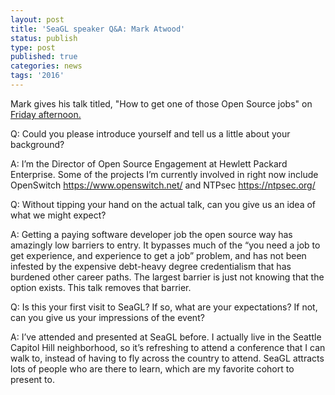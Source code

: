 ```yaml
---
layout: post
title: 'SeaGL speaker Q&A: Mark Atwood'
status: publish
type: post
published: true
categories: news
tags: '2016'
---
```


Mark gives his talk titled, "How to get one of those Open Source jobs" on [Friday afternoon.](https://osem.seagl.org/conference/seagl2016/program/proposal/227)

Q: Could you please introduce yourself and tell us a little about your background?

A: I’m the Director of Open Source Engagement at Hewlett Packard Enterprise.  Some of the projects I’m currently involved in right now include OpenSwitch https://www.openswitch.net/ and NTPsec https://ntpsec.org/

Q: Without tipping your hand on the actual talk, can you give us an idea of what we might expect?

A: Getting a paying software developer job the open source way has amazingly low barriers to entry. It bypasses much of the “you need a job to get experience, and experience to get a job” problem, and has not been infested by the expensive debt-heavy degree credentialism that has burdened other career paths. The largest barrier is just not knowing that the option exists. This talk removes that barrier.

Q: Is this your first visit to SeaGL? If so, what are your expectations? If not, can you give us your impressions of the event?

A: I’ve attended and presented at SeaGL before.  I actually live in the Seattle Capitol Hill neighborhood, so it’s refreshing to attend a conference that I can walk to, instead of having to fly across the country to attend.  SeaGL attracts lots of people who are there to learn, which are my favorite cohort to present to.

